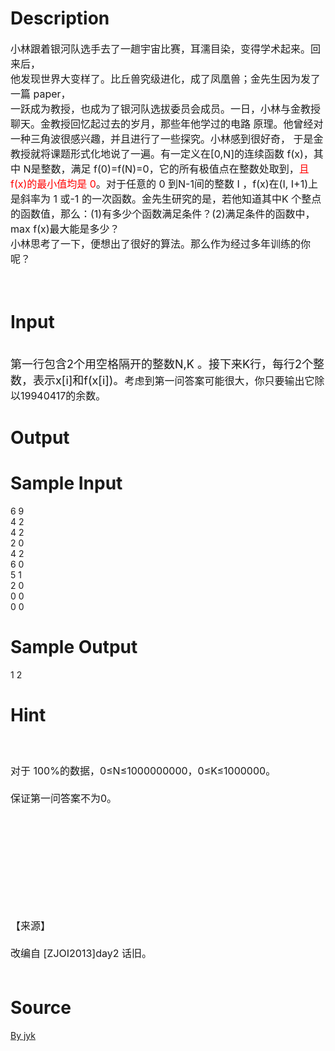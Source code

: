 
# Description

<div class="content"><p><span style="font-size: medium">小林跟着银河队选手去了一趟宇宙比赛，耳濡目染，变得学术起来。回来后，<br/>
他发现世界大变样了。比丘兽究级进化，成了凤凰兽；金先生因为发了一篇 paper，<br/>
一跃成为教授，也成为了银河队选拔委员会成员。一日，小林与金教授聊天。金教授回忆起过去的岁月，那些年他学过的电路 原理。他曾经对一种三角波很感兴趣，并且进行了一些探究。小林感到很好奇， 于是金教授就将课题形式化地说了一遍。有一定义在[0,N]的连续函数 f(x)，其中 N是整数，满足 f(0)=f(N)=0，它的所有极值点在整数处取到，<span style="color: #ff0000">且 f(x)的最小值均是 0</span>。对于任意的 0 到N-1间的整数 I ，f(x)在(I, I+1)上是斜率为 1 或-1 的一次函数。金先生研究的是，若他知道其中K 个整点的函数值，那么：(1)有多少个函数满足条件？(2)满足条件的函数中，max f(x)最大能是多少？<br/>
小林思考了一下，便想出了很好的算法。那么作为经过多年训练的你呢？</span></p>
<p><span style="font-size: medium"> </span></p></div>

# Input

<div class="content"><p><br/>
<font size="4">第一行包含2个用空格隔开的整数N,K 。接下来K行，每行2个整数，表示x[i]和f(x[i])。</font><span style="font-size: medium">考虑到第一问答案可能很大，你只要输出它除以19940417的余数。</span></p></div>

# Output

<div class="content"></div>

# Sample Input

<div class="content"><span class="sampledata">6 9<br/>
4 2<br/>
4 2<br/>
2 0<br/>
4 2<br/>
6 0<br/>
5 1<br/>
2 0<br/>
0 0<br/>
0 0<br/>
</span></div>

# Sample Output

<div class="content"><span class="sampledata">1 2</span></div>

# Hint

<div class="content"><p></p><p><span style="font-size: medium"><br/><br/>
对于 100%的数据，0≤N≤1000000000，0≤K≤1000000。<br/><br/>
保证第一问答案不为0。<br/><br/>
 <br/><br/>
 <br/><br/>
 <br/><br/>
 <br/><br/>
【来源】<br/><br/>
改编自 [ZJOI2013]day2 话旧。<br/><br/>
</span></p><p></p></div>

# Source

<div class="content"><p><a href="problemset.php?search=By jyk">By jyk</a></p></div>

